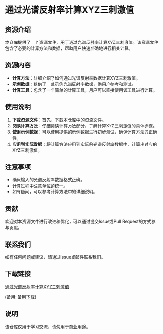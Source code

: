 # 通过光谱反射率计算XYZ三刺激值

## 资源介绍

本仓库提供了一个资源文件，用于通过光谱反射率计算XYZ三刺激值。该资源文件包含了必要的计算方法和数据，帮助用户快速准确地进行相关计算。

## 资源内容

- **计算方法**：详细介绍了如何通过光谱反射率数据计算XYZ三刺激值。
- **示例数据**：提供了一些示例光谱反射率数据，供用户参考和测试。
- **计算工具**：包含了一个简单的计算工具，用户可以直接使用该工具进行计算。

## 使用说明

1. **下载资源文件**：首先，下载本仓库中的资源文件。
2. **阅读计算方法**：仔细阅读计算方法部分，了解计算XYZ三刺激值的具体步骤。
3. **使用示例数据**：可以使用提供的示例数据进行初步测试，确保计算方法的正确性。
4. **应用到实际数据**：将计算方法应用到实际的光谱反射率数据中，计算出对应的XYZ三刺激值。

## 注意事项

- 确保输入的光谱反射率数据格式正确。
- 计算过程中注意单位的统一。
- 如有疑问，可以参考计算方法中的详细说明。

## 贡献

欢迎对本资源文件进行改进和优化，可以通过提交Issue或Pull Request的方式参与贡献。

## 联系我们

如有任何问题或建议，请通过Issue或邮件联系我们。

## 下载链接
[通过光谱反射率计算XYZ三刺激值](https://pan.quark.cn/s/94af11235896) 

(备用: [备用下载](https://pan.baidu.com/s/1e5bRev4Ef8oV7J6jX2gziA?pwd=1234))

## 说明

该仓库仅用于学习交流，请勿用于商业用途。
